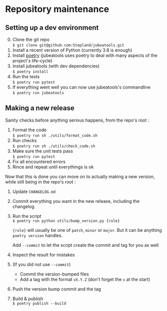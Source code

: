 # Repository maintenance
## Setting up a dev environment
0. Clone the git repo <br> `$ git clone git@github.com:Stepland/jubeatools.git`
0. Install a recent version of Python (currently 3.8 is enough)
0. Install [poetry](https://python-poetry.org/) (jubeatools uses poetry to deal with many aspects of the project's life-cycle)
0. Install jubeatools (with dev dependencies) <br> `$ poetry install`
0. Run the tests <br> `$ poetry run pytest`
0. If everything went well you can now use jubeatools's commandline <br> `$ poetry run jubeatools`

## Making a new release
Sanity checks before anything serious happens, from the repo's root :
1. Format the code <br> `$ poetry run sh ./utils/format_code.sh`
1. Run checks <br> `$ poetry run sh ./utils/check_code.sh`
1. Make sure the unit tests pass <br> `$ poetry run pytest`
1. Fix all encountered errors
1. Rince and repeat until everythings is ok

Now that this is done you can move on to actually making a new version,
while still being in the repo's root :
1. Update `CHANGELOG.md`
1. Commit everything you want in the new release, including the changelog
1. Run the script <br> `$ poetry run python utils/bump_version.py {rule}`
   
   `{rule}` will usually be one of `patch`, `minor` or `major`. But it can be anything `poetry version` handles.

   Add `--commit` to let the script create the commit and tag for you as well
1. Inspect the result for mistakes
1. (If you did not use `--commit`)
    - Commit the version-bumped files
    - Add a tag with the format `vX.Y.Z` (don't forget the `v` at the start)
1. Push the version bump commit and the tag
1. Build & publish <br> `$ poetry publish --build`
